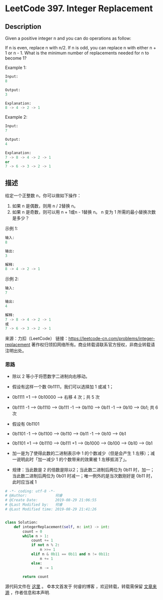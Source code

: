 # LeetCode 397. Integer Replacement

## Description

Given a positive integer n and you can do operations as follow:

If n is even, replace n with n/2.
If n is odd, you can replace n with either n + 1 or n - 1.
What is the minimum number of replacements needed for n to become 1?

Example 1:

```py
Input:
8

Output:
3

Explanation:
8 -> 4 -> 2 -> 1
```

Example 2:

```py
Input:
7

Output:
4

Explanation:
7 -> 8 -> 4 -> 2 -> 1
or
7 -> 6 -> 3 -> 2 -> 1
```

## 描述

给定一个正整数 n，你可以做如下操作：

1. 如果 n 是偶数，则用 n / 2替换 n。
2. 如果 n 是奇数，则可以用 n + 1或n - 1替换 n。
n 变为 1 所需的最小替换次数是多少？

示例 1:

```py
输入:
8

输出:
3

解释:
8 -> 4 -> 2 -> 1
```

示例 2:

```py
输入:
7

输出:
4

解释:
7 -> 8 -> 4 -> 2 -> 1
或
7 -> 6 -> 3 -> 2 -> 1
```

来源：力扣（LeetCode）
链接：https://leetcode-cn.com/problems/integer-replacement
著作权归领扣网络所有。商业转载请联系官方授权，非商业转载请注明出处。

### 思路

* 除以 2 等小于将愿数字二进制向右移动。
* 假设有这样一个数 0b1111，我们可以选择加 1 或减 1；
* 0b1111 +1 --> 0b10000 --> 右移 4 次；共 5 次
* 0b1111 -1 --> 0b1110 --> 0b111 -1 --> 0b110 --> 0b11 -1 --> 0b10 --> 0b1; 共 6 次

* 假设有 0b1101
* 0b1101 -1 --> 0b1100 --> 0b110 --> 0b11 -1 --> 0b10 --> 0b1
* 0b1101 +1 --> 0b1110 --> 0b111 +1 --> 0b1000 --> 0b100 --> 0b10 --> 0b1
* 加一是为了使得此数的二进制表示中 1 的个数减少（但是会产生 1 左移）；减一说明此时「加一减少 1 的个数带来的效果被 1 左移抵消了」。
* 规律：当此数是 2 的倍数是除以2；当此数二进制后两位为 0b11 时，加一；当此数二进制后两位为 0b01 时减一；唯一例外的是当次数刚好是 0b11 时，此时应当减 1

```py
# -*- coding: utf-8 -*-
# @Author:             何睿
# @Create Date:        2019-08-29 21:06:55
# @Last Modified by:   何睿
# @Last Modified time: 2019-08-29 21:41:26


class Solution:
    def integerReplacement(self, n: int) -> int:
        count = 0
        while n > 1:
            count += 1
            if not n % 2:
                n >>= 1
            elif n & 0b11 == 0b11 and n != 0b11:
                n += 1
            else:
                n -= 1

        return count
```
源代码文件在 [这里](https://github.com/ruicore/Algorithm/blob/master/LeetCode/2019-08-29-397-Integer-Replacement.py) 。
©本文首发于 何睿的博客 ，欢迎转载，转载需保留 [文章来源](https://ruicore.cn/leetcode-397-integer-replacement/) ，作者信息和本声明.
